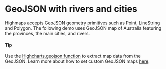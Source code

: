 # GeoJSON with rivers and cities
Highmaps accepts [GeoJSON](https://en.wikipedia.org/wiki/GeoJSON) geometry primitives such as Point, LineString and Polygon. The following demo uses GeoJSON map of Australia featuring the provinces, the main cities, and rivers.
#### Tip
Use the [Highcharts.geojson function](https://api.highcharts.com/class-reference/Highcharts#geojson) to extract map data from the GeoJSON.
Learn more about how to set custom GeoJSON maps [here](https://www.highcharts.com/docs/maps/custom-geojson-maps).